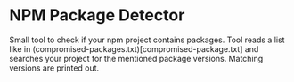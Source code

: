 # NPM Package Detector

Small tool to check if your npm project contains packages. Tool reads a list like in (compromised-packages.txt)[compromised-package.txt]
and searches your project for the mentioned package versions. Matching versions are printed out.
